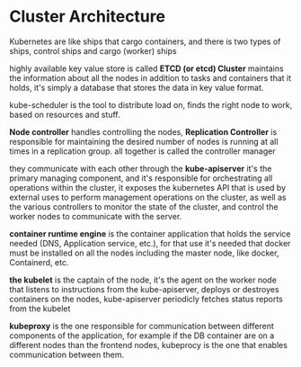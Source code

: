 # Cluster Architecture

Kubernetes are like ships that cargo containers, and there is two types of ships, control ships and cargo (worker) ships

highly available key value store is called **ETCD (or etcd) Cluster** maintains the information about all the nodes in addition to tasks and containers that it holds, it's simply a database that stores the data in key value format.

kube-scheduler is the tool to distribute load on, finds the right node to work, based on resources and stuff.

**Node controller** handles controlling the nodes, **Replication Controller** is responsible for maintaining the desired number of nodes is running at all times in a replication group. all together is called the controller manager

they communicate with each other through the **kube-apiserver** it's the primary managing component, and it's responsible for orchestrating all operations within the cluster, it exposes the kubernetes API that is used by external uses to perform management operations on the cluster, as well as the various controllers to monitor the state of the cluster, and control the worker nodes to communicate with the server.

**container runtime engine** is the container application that holds the service needed (DNS, Application service, etc.), for that use it's needed that docker must be installed on all the nodes including the master node, like docker, Containerd, etc.

**the kubelet** is the captain of the node, it's the agent on the worker node that listens to instructions from the kube-apiserver, deploys or destroyes containers on the nodes, kube-apiserver periodicly fetches status reports from the kubelet

**kubeproxy** is the one responsible for communication between different components of the application, for example if the DB container are on a different nodes than the frontend nodes, kubeprocy is the one that enables communication between them.